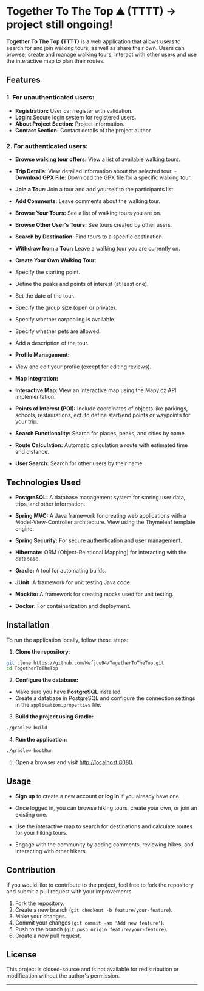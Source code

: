 # Together To The Top ⛰️ (TTTT) -> project still ongoing!

**Together To The Top (TTTT)** is a web application that allows users to search for and join walking tours, as well as share their own. Users can browse, create and manage walking tours, interact with other users and use the interactive map to plan their routes.

## Features

### 1. **For unauthenticated users:**
- **Registration:** User can register with validation.
- **Login:** Secure login system for registered users.
- **About Project Section:** Project information.
- **Contact Section:** Contact details of the project author.

### 2. **For authenticated users:**
- **Browse walking tour offers:** View a list of available walking tours.
- **Trip Details:** View detailed information about the selected tour. - **Download GPX File:** Download the GPX file for a specific walking tour.
- **Join a Tour:** Join a tour and add yourself to the participants list.
- **Add Comments:** Leave comments about the walking tour.
- **Browse Your Tours:** See a list of walking tours you are on.
- **Browse Other User's Tours:** See tours created by other users.
- **Search by Destination:** Find tours to a specific destination.
- **Withdraw from a Tour:** Leave a walking tour you are currently on.
- **Create Your Own Walking Tour:**
- Specify the starting point.
- Define the peaks and points of interest (at least one).
- Set the date of the tour.
- Specify the group size (open or private).
- Specify whether carpooling is available.
- Specify whether pets are allowed.
- Add a description of the tour.

- **Profile Management:**
- View and edit your profile (except for editing reviews).

- **Map Integration:**
- **Interactive Map:** View an interactive map using the Mapy.cz API implementation.

- **Points of Interest (POI):** Include coordinates of objects like parkings, schools, restaurations, ect. to define start/end points or waypoints for your trip.

- **Search Functionality:** Search for places, peaks, and cities by name.

- **Route Calculation:** Automatic calculation a route with estimated time and distance.

- **User Search:** Search for other users by their name.

## Technologies Used

- **PostgreSQL:** A database management system for storing user data, trips, and other information.

- **Spring MVC:** A Java framework for creating web applications with a Model-View-Controller architecture. View using the Thymeleaf template engine.
- **Spring Security:** For secure authentication and user management.

- **Hibernate:** ORM (Object-Relational Mapping) for interacting with the database.

- **Gradle:** A tool for automating builds.

- **JUnit:** A framework for unit testing Java code.

- **Mockito:** A framework for creating mocks used for unit testing.

- **Docker:** For containerization and deployment.

## Installation

To run the application locally, follow these steps:

1. **Clone the repository:**

```bash
git clone https://github.com/Mefjuu94/TogetherToTheTop.git
cd TogetherToTheTop
```

2. **Configure the database:**

- Make sure you have **PostgreSQL** installed.
- Create a database in PostgreSQL and configure the connection settings in the `application.properties` file.

3. **Build the project using Gradle:**

```bash
./gradlew build
```

4. **Run the application:**

```bash
./gradlew bootRun
```

5. Open a browser and visit [http://localhost:8080](http://localhost:8080).

## Usage

- **Sign up** to create a new account or **log in** if you already have one.

- Once logged in, you can browse hiking tours, create your own, or join an existing one.

- Use the interactive map to search for destinations and calculate routes for your hiking tours.

- Engage with the community by adding comments, reviewing hikes, and interacting with other hikers.

## Contribution

If you would like to contribute to the project, feel free to fork the repository and submit a pull request with your improvements.

1. Fork the repository.
2. Create a new branch (`git checkout -b feature/your-feature`).
3. Make your changes.
4. Commit your changes (`git commit -am 'Add new feature'`).
5. Push to the branch (`git push origin feature/your-feature`).
6. Create a new pull request.

## License

This project is closed-source and is not available for redistribution or modification without the author's permission.

---
